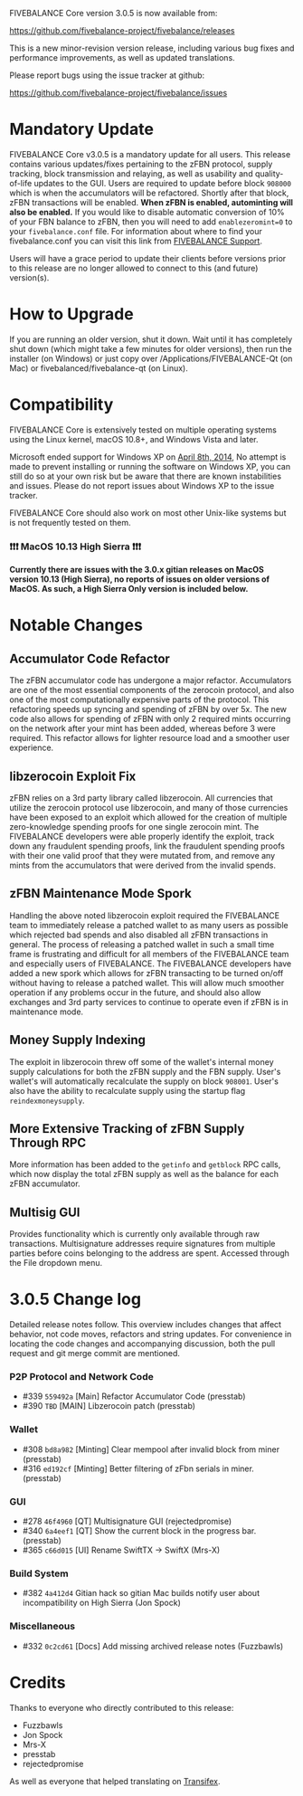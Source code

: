 FIVEBALANCE Core version 3.0.5 is now available from:

  <https://github.com/fivebalance-project/fivebalance/releases>

This is a new minor-revision version release, including various bug fixes and
performance improvements, as well as updated translations.

Please report bugs using the issue tracker at github:

  <https://github.com/fivebalance-project/fivebalance/issues>


Mandatory Update
==============

FIVEBALANCE Core v3.0.5 is a mandatory update for all users. This release contains various updates/fixes pertaining to the zFBN protocol, supply tracking, block transmission and relaying, as well as usability and quality-of-life updates to the GUI. Users are required to update before block `908000` which is when the accumulators will be refactored. Shortly after that block, zFBN transactions will be enabled. **When zFBN is enabled, autominting will also be enabled.** If you would like to disable automatic conversion of 10% of your FBN balance to zFBN, then you will need to add `enablezeromint=0` to your `fivebalance.conf` file. For information about where to find your fivebalance.conf you can visit this link from [FIVEBALANCE Support](https://fivebalance.freshdesk.com/support/solutions/articles/30000004664-where-are-my-wallet-dat-blockchain-and-configuration-conf-files-located-).

Users will have a grace period to update their clients before versions prior to this release are no longer allowed to connect to this (and future) version(s).


How to Upgrade
==============

If you are running an older version, shut it down. Wait until it has completely shut down (which might take a few minutes for older versions), then run the installer (on Windows) or just copy over /Applications/FIVEBALANCE-Qt (on Mac) or fivebalanced/fivebalance-qt (on Linux).


Compatibility
==============

FIVEBALANCE Core is extensively tested on multiple operating systems using
the Linux kernel, macOS 10.8+, and Windows Vista and later.

Microsoft ended support for Windows XP on [April 8th, 2014](https://www.microsoft.com/en-us/WindowsForBusiness/end-of-xp-support),
No attempt is made to prevent installing or running the software on Windows XP, you
can still do so at your own risk but be aware that there are known instabilities and issues.
Please do not report issues about Windows XP to the issue tracker.

FIVEBALANCE Core should also work on most other Unix-like systems but is not
frequently tested on them.

### :exclamation::exclamation::exclamation: MacOS 10.13 High Sierra :exclamation::exclamation::exclamation:

**Currently there are issues with the 3.0.x gitian releases on MacOS version 10.13 (High Sierra), no reports of issues on older versions of MacOS. As such, a High Sierra Only version is included below.**


Notable Changes
===============

Accumulator Code Refactor
---------------------
The zFBN accumulator code has undergone a major refactor. Accumulators are one of the most essential components of the zerocoin protocol, and also one of the most computationally expensive parts of the protocol. This refactoring speeds up syncing and spending of zFBN by over 5x. The new code also allows for spending of zFBN with only 2 required mints occurring on the network after your mint has been added, whereas before 3 were required. This refactor allows for lighter resource load and a smoother user experience.

libzerocoin Exploit Fix
---------------------
zFBN relies on a 3rd party library called libzerocoin. All currencies that utilize the zerocoin protocol use libzerocoin, and many of those currencies have been exposed to an exploit which allowed for the creation of multiple zero-knowledge spending proofs for one single zerocoin mint. The FIVEBALANCE developers were able properly identify the exploit, track down any fraudulent spending proofs, link the fraudulent spending proofs with their one valid proof that they were mutated from, and remove any mints from the accumulators that were derived from the invalid spends. 

zFBN Maintenance Mode Spork
---------------------
Handling the above noted libzerocoin exploit required the FIVEBALANCE team to immediately release a patched wallet to as many users as possible which rejected bad spends and also disabled all zFBN transactions in general. The process of releasing a patched wallet in such a small time frame is frustrating and difficult for all members of the FIVEBALANCE team and especially users of FIVEBALANCE. The FIVEBALANCE developers have added a new spork which allows for zFBN transacting to be turned on/off without having to release a patched wallet. This will allow much smoother operation if any problems occur in the future, and should also allow exchanges and 3rd party services to continue to operate even if zFBN is in maintenance mode.

Money Supply Indexing
---------------------
The exploit in libzerocoin threw off some of the wallet's internal money supply calculations for both the zFBN supply and the FBN supply. User's wallet's will automatically recalculate the supply on block `908001`. User's also have the ability to recalculate supply using the startup flag `reindexmoneysupply`.

More Extensive Tracking of zFBN Supply Through RPC
---------------------
More information has been added to the `getinfo` and `getblock` RPC calls, which now display the total zFBN supply as well as the balance for each zFBN accumulator.

Multisig GUI
---------------------
Provides functionality which is currently only available through raw transactions. Multisignature addresses require signatures from multiple parties before coins belonging to the address are spent. Accessed through the File dropdown menu.


3.0.5 Change log
=================

Detailed release notes follow. This overview includes changes that affect
behavior, not code moves, refactors and string updates. For convenience in locating
the code changes and accompanying discussion, both the pull request and
git merge commit are mentioned.

### P2P Protocol and Network Code
- #339 `559492a` [Main] Refactor Accumulator Code (presstab)
- #390 `TBD` [MAIN] Libzerocoin patch (presstab)

### Wallet
- #308 `bd8a982` [Minting] Clear mempool after invalid block from miner (presstab)
- #316 `ed192cf` [Minting] Better filtering of zFbn serials in miner. (presstab)

### GUI
- #278 `46f4960` [QT] Multisignature GUI (rejectedpromise)
- #340 `6a4eef1` [QT] Show the current block in the progress bar. (presstab)
- #365 `c66d015` [UI] Rename SwiftTX -> SwiftX (Mrs-X)

### Build System
- #382 `4a412d4` Gitian hack so gitian Mac builds notify user about incompatibility on High Sierra (Jon Spock)

### Miscellaneous
- #332 `0c2cd61` [Docs] Add missing archived release notes (Fuzzbawls)

Credits
=======

Thanks to everyone who directly contributed to this release:
- Fuzzbawls
- Jon Spock
- Mrs-X
- presstab
- rejectedpromise

As well as everyone that helped translating on [Transifex](https://www.transifex.com/projects/p/fivebalance-project-translations/).